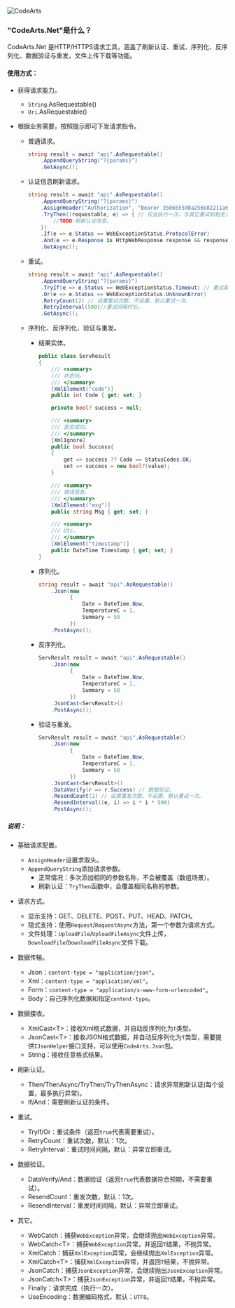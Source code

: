 ![CodeArts](http://oss.jschar.com/codearts.png 'Logo')

### "CodeArts.Net"是什么？

CodeArts.Net 是HTTP/HTTPS请求工具，涵盖了刷新认证、重试、序列化、反序列化、数据验证与重发，文件上传下载等功能。

#### 使用方式：

* 获得请求能力。

  - `String`.AsRequestable()
  - `Uri`.AsRequestable()

* 根据业务需要，按照提示即可下发请求指令。

  - 普通请求。

    ```c#
    string result = await "api".AsRequestable()
        .AppendQueryString("?{params}")
        .GetAsync();
    ```

  - 认证信息刷新请求。

    ```c#
    string result = await "api".AsRequestable()
        .AppendQueryString("?{params}")
        .AssignHeader("Authorization", "Bearer 3506555d8a256b82211a62305b6dx317")
        .TryThen((requestable, e) => { // 仅会执行一次，与其它重试机制无关。
            //TODO:刷新认证信息。
        })
        .If(e => e.Status == WebExceptionStatus.ProtocolError)
        .And(e => e.Response is HttpWebResponse response && response.StatusCode == HttpStatusCode.Unauthorized)
        .GetAsync();
    ```

  - 重试。

    ```c#
    string result = await "api".AsRequestable()
        .AppendQueryString("?{params}")
        .TryIf(e => e.Status == WebExceptionStatus.Timeout) // 重试条件。
        .Or(e => e.Status == WebExceptionStatus.UnknownError)
        .RetryCount(2) // 设置重试次数。不设置，默认重试一次。
        .RetryInterval(500)//重试间隔时长。
        .GetAsync();
    ```

  - 序列化、反序列化、验证与重发。

    + 结果实体。

      ```c#
      public class ServResult
      {
          /// <summary>
          /// 状态码。
          /// </summary>
          [XmlElement("code")]
          public int Code { get; set; }
      
          private bool? success = null;
      
          /// <summary>
          /// 是否成功。
          /// </summary>
          [XmlIgnore]
          public bool Success{
          {
              get => success ?? Code == StatusCodes.OK;
              set => success = new bool?(value);
          }
      
          /// <summary>
          /// 错误信息。
          /// </summary>
          [XmlElement("msg")]
          public string Msg { get; set; }
      
          /// <summary>
          /// Utc。
          /// </summary>
          [XmlElement("timestamp")]
          public DateTime Timestamp { get; set; }
      }
      ```

    + 序列化。

      ```c#
      string result = await "api".AsRequestable()
          .Json(new
                {
                    Date = DateTime.Now,
                    TemperatureC = 1,
                    Summary = 50
                })
          .PostAsync();
      ```

    + 反序列化。

      ```c#
      ServResult result = await "api".AsRequestable()
          .Json(new
                {
                    Date = DateTime.Now,
                    TemperatureC = 1,
                    Summary = 50
                })
          .JsonCast<ServResult>()
          .PostAsync();
      ```

    + 验证与重发。

      ```c#
      ServResult result = await "api".AsRequestable()
          .Json(new
                {
                    Date = DateTime.Now,
                    TemperatureC = 1,
                    Summary = 50
                })
          .JsonCast<ServResult>()
          .DataVerify(r => r.Success) // 数据验证。
          .ResendCount(2) // 设置重发次数。不设置，默认重试一次。
          .ResendInterval((e, i) => i * i * 500)
          .PostAsync();
      ```

##### 说明：

* 基础请求配置。
  - `AssignHeader`设置求取头。
  - `AppendQueryString`添加请求参数。
    - 正常情况：多次添加相同的参数名称，不会被覆盖（数组场景）。
    - 刷新认证：`TryThen`函数中，会覆盖相同名称的参数。
* 请求方式。
  - 显示支持：GET、DELETE、POST、PUT、HEAD、PATCH。
  - 隐式支持：使用`Request`/`RequestAsync`方法，第一个参数为请求方式。
  - 文件处理：`UploadFile`/`UploadFileAsync`文件上传，`DownloadFile`/`DownloadFileAsync`文件下载。

* 数据传输。
  - Json：`content-type = "application/json"`。
  - Xml：`content-type = "application/xml"`。
  - Form：`content-type = "application/x-www-form-urlencoded"`。
  - Body：自己序列化数据和指定`content-type`。
* 数据接收。
  - XmlCast&lt;T&gt;：接收Xml格式数据，并自动反序列化为`T`类型。
  - JsonCast&lt;T&gt;：接收JSON格式数据，并自动反序列化为`T`类型，需要提供`IJsonHelper`接口支持，可以使用`CodeArts.Json`包。
  - String：接收任意格式结果。
* 刷新认证。
  - Then/ThenAsync/TryThen/TryThenAsync：请求异常刷新认证(每个设置，最多执行异常)。
  - If/And：需要刷新认证的条件。
* 重试。
  - TryIf/Or：重试条件（返回`true`代表需要重试）。
  - RetryCount：重试次数，默认：1次。
  - RetryInterval：重试时间间隔，默认：异常立即重试。
* 数据验证。
  - DataVerify/And：数据验证（返回`true`代表数据符合预期，不需要重试）。
  - ResendCount：重发次数，默认：1次。
  - ResendInterval：重发时间间隔，默认：异常立即重试。
* 其它。
  - WebCatch：捕获`WebException`异常，会继续抛出`WebException`异常。
  - WebCatch&lt;T&gt;：捕获`WebException`异常，并返回`T`结果，不抛异常。
  - XmlCatch：捕获`XmlException`异常，会继续抛出`XmlException`异常。
  - XmlCatch&lt;T&gt;：捕获`XmlException`异常，并返回`T`结果，不抛异常。
  - JsonCatch：捕获`JsonException`异常，会继续抛出`JsonException`异常。
  - JsonCatch&lt;T&gt;：捕获`JsonException`异常，并返回`T`结果，不抛异常。
  - Finally：请求完成（执行一次）。
  - UseEncoding：数据编码格式，默认：`UTF8`。